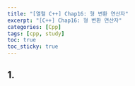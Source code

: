 ```yaml
---
title: "[열혈 C++] Chap16: 형 변환 연산자"
excerpt: "[C++] Chap16: 형 변환 연산자"
categories: [Cpp]
tags: [cpp, study]
toc: true
toc_sticky: true
---
```


## 1. 